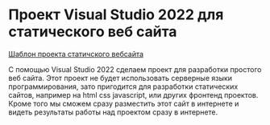 # Проект Visual Studio 2022 для статического веб сайта  
[Шаблон проекта статичского вебсайта](https://creativcode-ru.github.io/static-website/) 

C помощью Visual Studio 2022 сделаем проект для разработки простого веб сайта.
Этот проект не будет использовать серверные языки программирования, зато пригодится для разработки статических сайтов, например на html css javascript, или других фронтенд проектов.
Кроме того мы сможем сразу разместить этот сайт в интернете и видеть результаты работы над проектом сразу в интернете.


